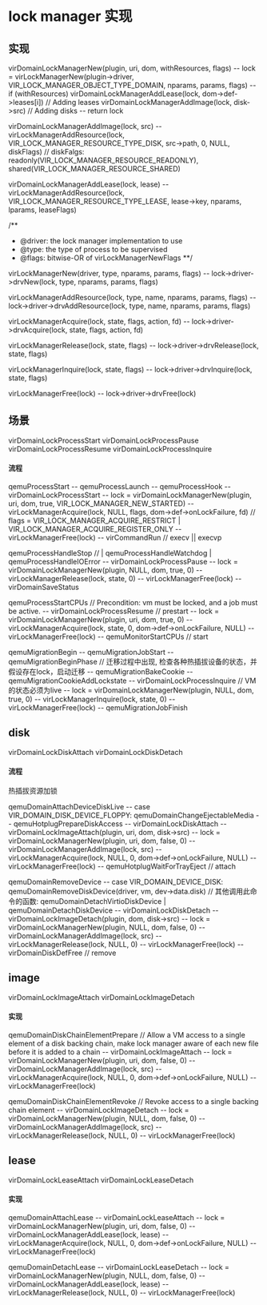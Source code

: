 # lock manager 实现

## 实现

virDomainLockManagerNew(plugin, uri, dom, withResources, flags)
 -- lock = virLockManagerNew(plugin->driver, VIR_LOCK_MANAGER_OBJECT_TYPE_DOMAIN, nparams, params, flags)
 -- if (withResources)
        virDomainLockManagerAddLease(lock, dom->def->leases[i]) // Adding leases
        virDomainLockManagerAddImage(lock, disk->src) // Adding disks
 -- return lock

virDomainLockManagerAddImage(lock, src)
 -- virLockManagerAddResource(lock, VIR_LOCK_MANAGER_RESOURCE_TYPE_DISK, src->path, 0, NULL, diskFlags) 
        // diskFalgs: readonly(VIR_LOCK_MANAGER_RESOURCE_READONLY), shared(VIR_LOCK_MANAGER_RESOURCE_SHARED)

virDomainLockManagerAddLease(lock, lease)
 -- virLockManagerAddResource(lock, VIR_LOCK_MANAGER_RESOURCE_TYPE_LEASE, lease->key, nparams, lparams, leaseFlags)

/**
 * @driver: the lock manager implementation to use
 * @type: the type of process to be supervised
 * @flags: bitwise-OR of virLockManagerNewFlags
**/

virLockManagerNew(driver, type, nparams, params, flags)
 -- lock->driver->drvNew(lock, type, nparams, params, flags)

virLockManagerAddResource(lock, type, name, nparams, params, flags)
 -- lock->driver->drvAddResource(lock, type, name, nparams, params, flags)

virLockManagerAcquire(lock, state, flags, action, fd)
 -- lock->driver->drvAcquire(lock, state, flags, action, fd)

virLockManagerRelease(lock, state, flags)
 -- lock->driver->drvRelease(lock, state, flags)

virLockManagerInquire(lock, state, flags)
 -- lock->driver->drvInquire(lock, state, flags)

virLockManagerFree(lock)
 -- lock->driver->drvFree(lock)


## 场景

virDomainLockProcessStart
virDomainLockProcessPause
virDomainLockProcessResume
virDomainLockProcessInquire

#### 流程

qemuProcessStart
 -- qemuProcessLaunch
     -- qemuProcessHook
         -- virDomainLockProcessStart
             -- lock = virDomainLockManagerNew(plugin, uri, dom, true, VIR_LOCK_MANAGER_NEW_STARTED)
             -- virLockManagerAcquire(lock, NULL, flags, dom->def->onLockFailure, fd)
                    // flags = VIR_LOCK_MANAGER_ACQUIRE_RESTRICT | VIR_LOCK_MANAGER_ACQUIRE_REGISTER_ONLY
             -- virLockManagerFree(lock)
     -- virCommandRun // execv || execvp

qemuProcessHandleStop // | qemuProcessHandleWatchdog | qemuProcessHandleIOError
 -- virDomainLockProcessPause
     -- lock = virDomainLockManagerNew(plugin, NULL, dom, true, 0)
     -- virLockManagerRelease(lock, state, 0)
     -- virLockManagerFree(lock)
 -- virDomainSaveStatus

qemuProcessStartCPUs // Precondition: vm must be locked, and a job must be active.
 -- virDomainLockProcessResume // prestart
     -- lock = virDomainLockManagerNew(plugin, uri, dom, true, 0)
     -- virLockManagerAcquire(lock, state, 0, dom->def->onLockFailure, NULL)
     -- virLockManagerFree(lock)
 -- qemuMonitorStartCPUs // start

qemuMigrationBegin
 -- qemuMigrationJobStart
 -- qemuMigrationBeginPhase // 迁移过程中出现, 检查各种热插拔设备的状态，并假设存在lock，启动迁移
     -- qemuMigrationBakeCookie
         -- qemuMigrationCookieAddLockstate
             -- virDomainLockProcessInquire // VM 的状态必须为live
                 -- lock = virDomainLockManagerNew(plugin, NULL, dom, true, 0)
                 -- virLockManagerInquire(lock, state, 0)
                 -- virLockManagerFree(lock)
 -- qemuMigrationJobFinish

## disk
virDomainLockDiskAttach
virDomainLockDiskDetach

#### 流程

热插拔资源加锁

qemuDomainAttachDeviceDiskLive
 -- case VIR_DOMAIN_DISK_DEVICE_FLOPPY:
        qemuDomainChangeEjectableMedia
         -- qemuHotplugPrepareDiskAccess
             -- virDomainLockDiskAttach
                 -- virDomainLockImageAttach(plugin, uri, dom, disk->src)
                     -- lock = virDomainLockManagerNew(plugin, uri, dom, false, 0)
                     -- virDomainLockManagerAddImage(lock, src)
                     -- virLockManagerAcquire(lock, NULL, 0, dom->def->onLockFailure, NULL)
                     -- virLockManagerFree(lock)
         -- qemuHotplugWaitForTrayEject // attach

qemuDomainRemoveDevice
 -- case VIR_DOMAIN_DEVICE_DISK:
        qemuDomainRemoveDiskDevice(driver, vm, dev->data.disk) // 其他调用此命令的函数: qemuDomainDetachVirtioDiskDevice | qemuDomainDetachDiskDevice
         -- virDomainLockDiskDetach
             -- virDomainLockImageDetach(plugin, dom, disk->src)
                 -- lock = virDomainLockManagerNew(plugin, NULL, dom, false, 0)
                 -- virDomainLockManagerAddImage(lock, src)
                 -- virLockManagerRelease(lock, NULL, 0)
                 -- virLockManagerFree(lock)
         -- virDomainDiskDefFree // remove

## image
virDomainLockImageAttach
virDomainLockImageDetach

#### 实现

qemuDomainDiskChainElementPrepare // Allow a VM access to a single element of a disk backing chain, make lock manager aware of each new file before it is added to a chain
 -- virDomainLockImageAttach
     -- lock = virDomainLockManagerNew(plugin, uri, dom, false, 0)
     -- virDomainLockManagerAddImage(lock, src)
     -- virLockManagerAcquire(lock, NULL, 0, dom->def->onLockFailure, NULL)
     -- virLockManagerFree(lock)

qemuDomainDiskChainElementRevoke // Revoke access to a single backing chain element
 -- virDomainLockImageDetach
     -- lock = virDomainLockManagerNew(plugin, NULL, dom, false, 0)
     -- virDomainLockManagerAddImage(lock, src)
     -- virLockManagerRelease(lock, NULL, 0)
     -- virLockManagerFree(lock)

## lease
virDomainLockLeaseAttach
virDomainLockLeaseDetach

#### 实现

qemuDomainAttachLease
 -- virDomainLockLeaseAttach
     -- lock = virDomainLockManagerNew(plugin, uri, dom, false, 0)
     -- virDomainLockManagerAddLease(lock, lease)
     -- virLockManagerAcquire(lock, NULL, 0, dom->def->onLockFailure, NULL)
     -- virLockManagerFree(lock)

qemuDomainDetachLease
 -- virDomainLockLeaseDetach
     -- lock = virDomainLockManagerNew(plugin, NULL, dom, false, 0)
     -- virDomainLockManagerAddLease(lock, lease)
     -- virLockManagerRelease(lock, NULL, 0)
 -- virLockManagerFree(lock)
